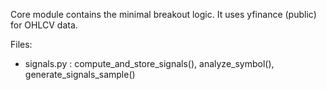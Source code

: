 Core module contains the minimal breakout logic. It uses yfinance (public) for OHLCV data.

Files:
- signals.py : compute_and_store_signals(), analyze_symbol(), generate_signals_sample()
